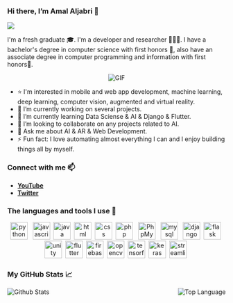 ### Hi there, I’m Amal Aljabri 👋 
![](https://komarev.com/ghpvc/?username=AmalAljabri&color=ff69b4)

I'm a fresh graduate 🎓. I'm a developer and researcher 👩🏻‍💻. I have a bachelor's degree in computer science with first honors 🏅, also have an associate degree in computer programming and information with first honors🥇.

<p align="center">
<img align="center" alt="GIF" src="https://media.giphy.com/media/L1R1tvI9svkIWwpVYr/giphy.gif" />
</p>


- ⭐️ I'm interested in mobile and web app development, machine learning, deep learning, computer vision, augmented and virtual reality.
- 🔭 I’m currently working on several projects.
- 🌱 I’m currently learning Data Sciense & AI & Django & Flutter.
- 👯 I’m looking to collaborate on any projects related to AI.
- 💬 Ask me about AI & AR & Web Development.
- ⚡ Fun fact: I love automating almost everything I can and I enjoy building things all by myself.

### Connect with me 📫 
- **[YouTube](https://www.youtube.com/channel/UCo5YQBPpqqnN8gEDCFSs6rQ/videos?view_as=subscriber)**
- **[Twitter](https://twitter.com/amal_aljabri1)**

### The languages and tools I use 🚀
<p align="center">
	<img title="python" alt="python" src="https://cdn.worldvectorlogo.com/logos/python-5.svg" height="40px" /> &nbsp;
	<img title="javascript" alt="javascript" src="https://cdn.worldvectorlogo.com/logos/javascript.svg" height="40px"/>&nbsp;
	<img title="java" alt="java" src="https://cdn.worldvectorlogo.com/logos/java.svg" height="40px" />&nbsp;
	<img title="html" alt="html" src="https://cdn.worldvectorlogo.com/logos/html5.svg" height="40px" />&nbsp;
	<img title="css" alt="css" src="https://cdn.worldvectorlogo.com/logos/css-5.svg" height="40px" />&nbsp;
	<img title="php" alt="php" src="https://cdn.worldvectorlogo.com/logos/php-1.svg" height="40px" /> &nbsp;
	<img title="PhpMyAdmin" alt="PhpMyAdmin" src="https://upload.wikimedia.org/wikipedia/commons/thumb/4/4f/PhpMyAdmin_logo.svg/1200px-PhpMyAdmin_logo.svg.png" height="40px" /> &nbsp;
	<img title="mysql" alt="mysql" src="https://cdn.worldvectorlogo.com/logos/mysql.svg" height="40px" /> &nbsp;
	<img title="django" alt="django" src="https://cdn.worldvectorlogo.com/logos/django-community.svg" height="40px" />&nbsp;
	<img title="flask" alt="flask" src="https://cdn.worldvectorlogo.com/logos/flask.svg" height="40px"/>&nbsp;
	<img title="unity" alt="unity" src="https://cdn.worldvectorlogo.com/logos/unity-technologies-logo.svg" height="40px" />&nbsp;
	<img title="flutter" alt="flutter" src="https://cdn.worldvectorlogo.com/logos/flutter.svg" height="40px"/>&nbsp;
	<img title="firebase" alt="firebase" src="https://cdn.worldvectorlogo.com/logos/firebase-1.svg" height="40px"/>&nbsp;
	<img title="opencv" alt="opencv" src="https://opencv.org/wp-content/uploads/2020/07/OpenCV_logo_white_600x.png" height="40px" />&nbsp;
	<img title="tensorflow" alt="tensorflow" src="https://cdn.worldvectorlogo.com/logos/tensorflow-2.svg" height="40px" />&nbsp;
	<img title="keras" alt="keras" src="https://keras.io/img/logo.png" height="40px"/>&nbsp;
	<img title="streamlit" alt="streamlit" src="https://assets.website-files.com/5dc3b47ddc6c0c2a1af74ad0/5e0a328bedb754beb8a973f9_logomark_website.png" height="40px"/>&nbsp;
</p>

### My GitHub Stats 📈 
<p align="center">
<img align="left" alt="Github Stats" src="https://github-readme-stats.vercel.app/api?username=AmalAljabri&show_icons=true&theme=radical" />

  <img align="right" img alt = "Top Language" src="https://github-readme-stats.vercel.app/api/top-langs/?username=AmalAljabri&layout=compact&theme=radical"/>
</p>

